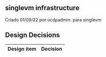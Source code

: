 ## singlevm infrastructure

Criado 01/09/22 por ucdpadmin. para singlevm


## Design Decisions
| Design item                | Decision|
| :----------------------------------- | :--------------------------------------------------------------------------------|
